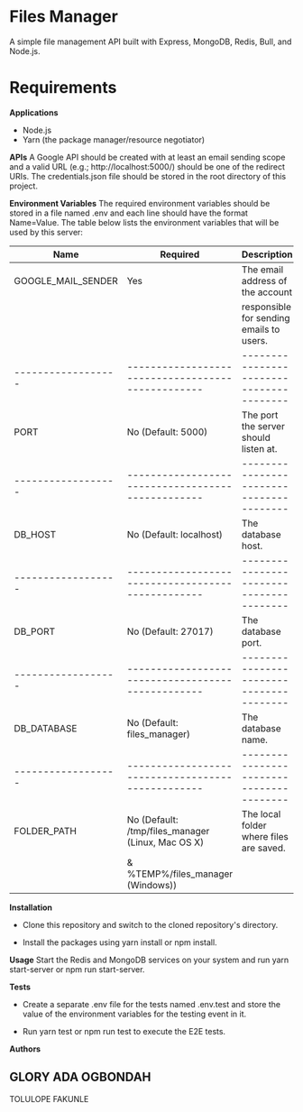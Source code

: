 # Files Manager
A simple file management API built with Express, MongoDB, Redis, Bull, and Node.js.

# Requirements
**Applications**
+ Node.js
+ Yarn (the package manager/resource negotiator)

**APIs**
A Google API should be created with at least an email sending scope and a valid URL (e.g.; http://localhost:5000/) should be one of the redirect URIs. The credentials.json file should be stored in the root directory of this project.

**Environment Variables**
The required environment variables should be stored in a file named .env and each line should have the format Name=Value. The table below lists the environment variables that will be used by this server:

| Name               | Required                                          | Description                              |
| ------------------ | ------------------------------------------------- | ---------------------------------------- |
| GOOGLE_MAIL_SENDER | Yes                                               | The email address of the account         |
|                    |                                                   | responsible for sending emails to users. |
| ------------------ | ------------------------------------------------- | ---------------------------------------- |
| PORT	             | No (Default: 5000)                                | The port the server should listen at.    |
| ------------------ | ------------------------------------------------- | ---------------------------------------- |
| DB_HOST	           | No (Default: localhost)                           | The database host.                       |
| ------------------ | ------------------------------------------------- | ---------------------------------------- |
| DB_PORT	           | No (Default: 27017)	                             | The database port.                       |
| ------------------ | ------------------------------------------------- | ---------------------------------------- |
| DB_DATABASE	       | No (Default: files_manager)                       | The database name.                       |
| ------------------ | ------------------------------------------------- | ---------------------------------------- |
| FOLDER_PATH	       | No (Default: /tmp/files_manager (Linux, Mac OS X) | The local folder where files are saved.  |
|                    | & %TEMP%/files_manager (Windows))	               |                                          |

**Installation**
* Clone this repository and switch to the cloned repository's directory.
+ Install the packages using yarn install or npm install.

**Usage**
Start the Redis and MongoDB services on your system and run yarn start-server or npm run start-server.

**Tests**
* Create a separate .env file for the tests named .env.test and store the value of the environment variables for the testing event in it.
+ Run yarn test or npm run test to execute the E2E tests.

**Authors**
## GLORY ADA OGBONDAH
TOLULOPE FAKUNLE
